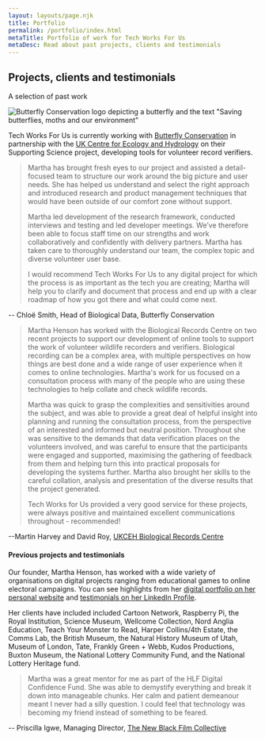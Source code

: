 ```yaml
---
layout: layouts/page.njk
title: Portfolio
permalink: /portfolio/index.html
metaTitle: Portfolio of work for Tech Works For Us
metaDesc: Read about past projects, clients and testimonials
---
```

## Projects, clients and testimonials

A selection of past work 

![Butterfly Conservation logo depicting a butterfly and the text "Saving butterflies, moths and our environment"](/images/bc-master-logo.png)

Tech Works For Us is currently working with [Butterfly Conservation](https://butterfly-conservation.org/) in partnership with the [UK Centre for Ecology and Hydrology](https://www.ceh.ac.uk/) on their Supporting Science project, developing tools for volunteer record verifiers.  

> Martha has brought fresh eyes to our project and assisted a detail-focused team to structure our work around the big picture and user needs. She has helped us understand and select the right approach and introduced research and product management techniques that would have been outside of our comfort zone without support. 
>
> Martha led development of the research framework, conducted interviews and testing and led developer meetings. We’ve therefore been able to focus staff time on our strengths and work collaboratively and confidently with delivery partners. Martha has taken care to thoroughly understand our team, the complex topic and diverse volunteer user base. 
>
> I would recommend Tech Works For Us to any digital project for which the process is as important as the tech you are creating; Martha will help you to clarify and document that process and end up with a clear roadmap of how you got there and what could come next.

\-- Chloë Smith, Head of Biological Data, Butterfly Conservation

> Martha Henson has worked with the Biological Records Centre on two recent projects to support our development of online tools to support the work of volunteer wildlife recorders and verifiers. Biological recording can be a complex area, with multiple perspectives on how things are best done and a wide range of user experience when it comes to online technologies. Martha's work for us focused on a consultation process with many of the people who are using these technologies to help collate and check wildlife records. 
>
> Martha was quick to grasp the complexities and sensitivities around the subject, and was able to provide a great deal of helpful insight into planning and running the consultation process, from the perspective of an interested and informed but neutral position. Throughout she was sensitive to the demands that data verification places on the volunteers involved, and was careful to ensure that the participants were engaged and supported, maximising the gathering of feedback from them and helping turn this into practical proposals for developing the systems further. Martha also brought her skills to the careful collation, analysis and presentation of the diverse results that the project generated.
>
> Tech Works for Us provided a very good service for these projects, were always positive and maintained excellent communications throughout - recommended! 

\--Martin Harvey and David Roy, [UKCEH Biological Records Centre](https://www.brc.ac.uk/ "https\://www.brc.ac.uk/")

#### Previous projects and testimonials

Our founder, Martha Henson, has worked with a wide variety of organisations on digital projects ranging from educational games to online electoral campaigns. You can see highlights from her [digital portfolio on her personal website](https://marthahenson.com/digital-portfolio/) and [testimonials on her LinkedIn Profile](https://www.linkedin.com/in/martha-henson-5673a060/details/recommendations/). 

Her clients have included included Cartoon Network, Raspberry Pi, the Royal Institution, Science Museum, Wellcome Collection, Nord Anglia Education, Teach Your Monster to Read, Harper Collins/4th Estate, the Comms Lab, the British Museum, the Natural History Museum of Utah, Museum of London, Tate, Frankly Green + Webb, Kudos Productions, Buxton Museum, the National Lottery Community Fund, and the National Lottery Heritage fund.

> Martha was a great mentor for me as part of the HLF Digital Confidence Fund. She was able to demystify everything and break it down into manageable chunks. Her calm and patient demeanour meant I never had a silly question. I could feel that technology was becoming my friend instead of something to be feared.

\-- Priscilla Igwe, Managing Director, [The New Black Film Collective](https://www.tnbfc.co.uk/)